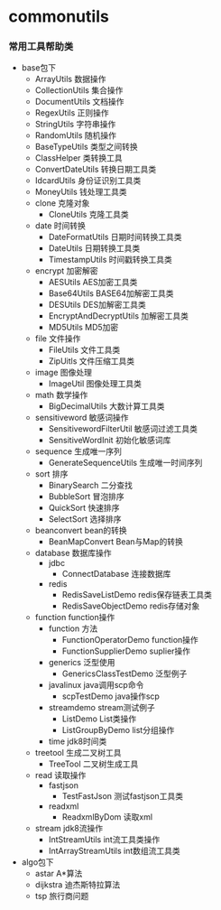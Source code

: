 # commonutils
### 常用工具帮助类
- base包下
   - ArrayUtils   数据操作
   - CollectionUtils 集合操作
   - DocumentUtils 文档操作
   - RegexUtils 正则操作
   - StringUtils 字符串操作
   - RandomUtils 随机操作
   - BaseTypeUtils 类型之间转换
   - ClassHelper 类转换工具
   - ConvertDateUtils 转换日期工具类
   - IdcardUtils 身份证识别工具类
   - MoneyUtils 钱处理工具类
   - clone  克隆对象
      -  CloneUtils 克隆工具类
   - date   时间转换
      -  DateFormatUtils 日期时间转换工具类
      -  DateUtils 日期转换工具类
      -  TimestampUtils 时间戳转换工具类
   - encrypt 加密解密
     -  AESUtils AES加密工具类
     -  Base64Utils BASE64加解密工具类
     -  DESUtils DES加解密工具类
     -  EncryptAndDecryptUtils 加解密工具类
     -  MD5Utils MD5加密
   - file    文件操作
     -  FileUtils 文件工具类
     -  ZipUitls 文件压缩工具类
   - image   图像处理
     -  ImageUtil 图像处理工具类
   - math    数学操作
      - BigDecimalUtils 大数计算工具类
   - sensitiveword 敏感词操作
      - SensitivewordFilterUtil 敏感词过滤工具类
      - SensitiveWordInit 初始化敏感词库
   - sequence   生成唯一序列
      - GenerateSequenceUtils 生成唯一时间序列
   - sort        排序
      - BinarySearch 二分查找
      - BubbleSort 冒泡排序
      - QuickSort  快速排序
      - SelectSort 选择排序
   - beanconvert  bean的转换
      - BeanMapConvert Bean与Map的转换
   - database     数据库操作
      - jdbc
        - ConnectDatabase 连接数据库
      - redis
        - RedisSaveListDemo redis保存链表工具类
        - RedisSaveObjectDemo redis存储对象
   - function     function操作
        - function 方法
           - FunctionOperatorDemo function操作
           - FunctionSupplierDemo suplier操作
        - generics 泛型使用
           - GenericsClassTestDemo 泛型例子
        - javalinux java调用scp命令
           - scpTestDemo java操作scp
        - streamdemo stream测试例子
          -  ListDemo List类操作
          -  ListGroupByDemo list分组操作
        - time jdk8时间类
   - treetool  生成二叉树工具
        - TreeTool 二叉树生成工具
   - read         读取操作
     - fastjson 
         -  TestFastJson 测试fastjson工具类
     - readxml
         - ReadxmlByDom 读取xml
   - stream       jdk8流操作
     - IntStreamUtils   int流工具类操作
     - IntArrayStreamUtils int数组流工具类
- algo包下
   -  astar A*算法
   -  dijkstra 迪杰斯特拉算法
   -  tsp  旅行商问题
